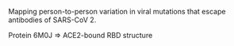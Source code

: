 Mapping person-to-person variation in viral mutations that escape antibodies of SARS-CoV 2.

Protein 6M0J => ACE2-bound RBD structure
